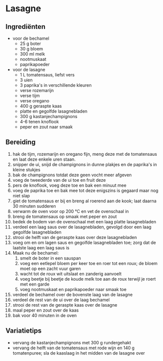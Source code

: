 # Lasagne

## Ingrediënten

- voor de bechamel
  - 25 g boter
  - 30 g bloem
  - 300 ml melk
  - nootmuskaat
  - paprikapoeder
- voor de lasagne
  - 1 L tomatensaus, liefst vers
  - 3 uien
  - 3 paprika's in verschillende kleuren
  - verse rozemarijn
  - verse tijm
  - verse oregano
  - 400 g geraspte kaas
  - platte en gegolfde lasagnebladen
  - 300 g kastanjechampignons
  - 4-6 tenen knoflook
  - peper en zout naar smaak

## Bereiding

 1. hak de tijm, rozemarijn en oregano fijn, meng deze met de tomatensaus en laat deze enkele uren staan.
 2. snipper de ui, snijd de champignons in dunne plakjes en de paprika's in kleine stukjes
 3. bak de champignons totdat deze geen vocht meer afgeven
 4. voeg de tweederde van de ui toe en fruit deze
 5. pers de knoflook, voeg deze toe en bak een minuut mee
 6. voeg de paprika toe en bak mee tot deze enigszins is gegaard maar nog niet slap
 7. giet de tomatensaus er bij en breng al roerend aan de kook; laat daarna 30 minuten sudderen
 8. verwarm de oven voor op 200 °C en vet de ovenschaal in
 9. breng de tomatensaus op smaak met peper en zout
 10. bedek de bodem van de ovenschaal met een laag platte lasagnebladen
 11. verdeel een laag saus over de lasagnebladen, gevolgd door een laag gegolfde lasagnebladen
 12. strooi de helft van de geraspte kaas over deze lasagnebladen
 13. voeg om en om lagen saus en gegolfde lasagnebladen toe; zorg dat de laatste laag een laag saus is
 14. Maak nu de bechamel:
     1. smelt de boter in een sauspan
     2. voeg een eetlepel bloem per keer toe en roer tot een roux; de bloem moet op een zacht vuur garen
     3. wacht tot de roux wit uitslaat en zanderig aanvoelt
     4. voeg beetje bij beetje de koude melk toe aan de roux terwijl je roert met een garde
     5. voeg nootmuskaat en paprikapoeder naar smaak toe
 15. verdeel de bechamel over de bovenste laag van de lasagne
 16. verdeel de rest van de ui over de laag bechamel
 17. strooi de rest van de geraspte kaas over de lasagne
 18. maal peper en zout over de kaas
 19. bak voor 40 minuten in de oven
  
## Variatietips
- vervang de kastanjechampignons met 300 g rundergehakt
- vervang de helft van de tomatensaus met rode wijn en 140 g tomatenpuree; sla de kaaslaag in het midden van de lasagne over
  